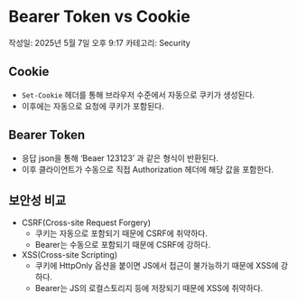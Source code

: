 # Bearer Token vs Cookie

작성일: 2025년 5월 7일 오후 9:17
카테고리: Security

## Cookie

- `Set-Cookie` 헤더를 통해 브라우저 수준에서 자동으로 쿠키가 생성된다.
- 이후에는 자동으로 요청에 쿠키가 포함된다.

## Bearer Token

- 응답 json을 통해 ‘Beaer 123123’ 과 같은 형식이 반환된다.
- 이후 클라이언트가 수동으로 직접 Authorization 헤더에 해당 값을 포함한다.

## 보안성 비교

- CSRF(Cross-site Request Forgery)
    - 쿠키는 자동으로 포함되기 때문에 CSRF에 취약하다.
    - Bearer는 수동으로 포함되기 때문에 CSRF에 강하다.
- XSS(Cross-site Scripting)
    - 쿠키에 HttpOnly 옵션을 붙이면 JS에서 접근이 불가능하기 때문에 XSS에 강하다.
    - Bearer는 JS의 로컬스토리지 등에 저장되기 때문에 XSS에 취약하다.